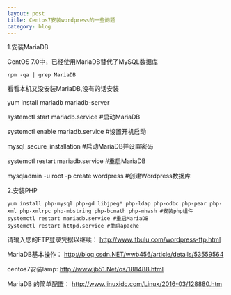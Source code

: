 ```yaml
---
layout: post
title: Centos7安装wordpress的一些问题
category: blog
---
```

1.安装MariaDB

CentOS 7.0中，已经使用MariaDB替代了MySQL数据库

`rpm -qa | grep MariaDB`

看看本机又没安装MariaDB,没有的话安装

yum install mariadb mariadb-server

systemctl start mariadb.service #启动MariaDB

systemctl enable mariadb.service #设置开机启动

mysql_secure_installation #启动MariaDB并设置密码

systemctl restart mariadb.service #重启MariaDB

mysqladmin -u root -p create wordpress #创建Wordpress数据库

2.安装PHP

```yum install php
yum install php-mysql php-gd libjpeg* php-ldap php-odbc php-pear php-xml php-xmlrpc php-mbstring php-bcmath php-mhash #安装php组件
systemctl restart mariadb.service #重启MariaDB
systemctl restart httpd.service #重启apache

```

请输入您的FTP登录凭据以继续：
http://www.itbulu.com/wordpress-ftp.html

MariaDB基本操作：
http://blog.csdn.NET/wwb456/article/details/53559564

centos7安装lamp:
http://www.jb51.Net/os/188488.html

MariaDB 的简单配置：
http://www.linuxidc.com/Linux/2016-03/128880.htm